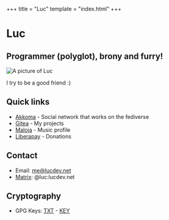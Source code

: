 +++
title = "Luc"
template = "index.html"
+++

# Luc
## Programmer (polyglot), brony and furry!

![A picture of Luc](https://file.lucdev.net/system-avatars/luc/20221130-250.png)

I try to be a good friend :)

## Quick links

- [Akkoma](https://fedi.lucdev.net/luc) - Social network that works on the fediverse
- [Gitea](https://git.lucdev.net/luc) - My projects
- [Maloja](https://music.lucdev.net) - Music profile
- [Liberapay](https://liberapay.com/lucrnz) - Donations

## Contact

- Email: [me@lucdev.net](mailto:me@lucdev.net)
- [Matrix](https://matrix.org): @luc:lucdev.net 

## Cryptography
- GPG Keys: [TXT](https://file.lucdev.net/luc-gpg.txt) - [KEY](https://file.lucdev.net/luc-gpg.key)

